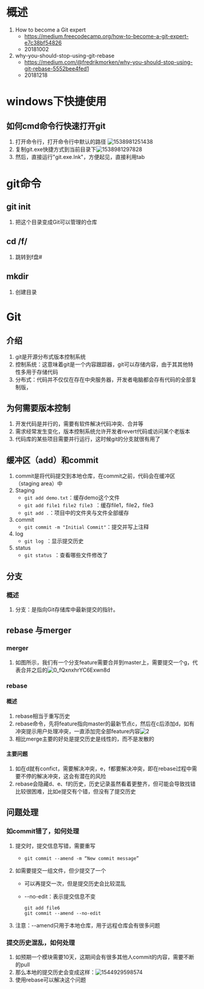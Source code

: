 # 概述

1. How to become a Git expert
   - https://medium.freecodecamp.org/how-to-become-a-git-expert-e7c38bf54826
   - 20181002
2. why-you-should-stop-using-git-rebase
   - https://medium.com/@fredrikmorken/why-you-should-stop-using-git-rebase-5552bee4fed1
   - 20181218

# windows下快捷使用

## 如何cmd命令行快速打开git

1. 打开命令行，打开命令行中默认的路径 ![1538981251438](imgs/1538981251438.png)
2. 复制git.exe快捷方式到当前目录下![1538981297828](imgs/1538981297828.png)
3. 然后，直接运行"git.exe.lnk"，方便起见，直接利用tab





# git命令

## git init

1. 把这个目录变成Git可以管理的仓库 

## cd /f/

1. 跳转到f盘#

## mkdir

1. 创建目录





# Git

## 介绍

1. git是开源分布式版本控制系统 
2. 控制系统：这意味着git是一个内容跟踪器，git可以存储内容，由于其其他特性多用于存储代码
3. 分布式：代码并不仅仅在存在中央服务器，开发者电脑都会存有代码的全部复制版，

## 为何需要版本控制

1. 开发代码是并行的，需要有软件解决代码冲突、合并等
2. 需求经常发生变化，版本控制系统允许开发者revert代码或访问某个老版本
3. 代码库的某些项目需要并行运行，这时候git的分支就很有用了



## 缓冲区（add）和commit

1. commit是将代码提交到本地仓库，在commit之前，代码会在缓冲区（staging area）中
2. Staging
   - `git add demo.txt`：缓存demo这个文件
   - `git add file1 file2 file3 `：缓存file1，file2，file3
   - `git add .`：项目中的文件夹与文件全部缓存
3. commit
   - `git commit -m "Initial Commit"`：提交并写上注释
4. log
   - `git log `：显示提交历史
5. status
   - `git status `：查看哪些文件修改了

## 分支

### 概述

1. 分支：是指向Git存储库中最新提交的指针。 

## rebase 与merger

### merger

1. 如图所示，我们有一个分支feature需要合并到master上，需要提交一个g，代表合并之后的![0_fQxnxhrYC6Exwn8d](../../5.%E5%B7%A5%E5%85%B7%E7%9B%B8%E5%85%B3(ex-git-webpack-eslint)/1-Git/git.assets/0_fQxnxhrYC6Exwn8d.gif)

### rebase

#### 概述

1. rebase相当于重写历史
2. rebase命令，先将feature指向master的最新节点c，然后在c后添加d，如有冲突提示用户处理冲突，一直添加完全部feature内容![2](../../5.%E5%B7%A5%E5%85%B7%E7%9B%B8%E5%85%B3(ex-git-webpack-eslint)/1-Git/git.assets/2.gif)
3. 相比merge主要的好处是提交历史是线性的，而不是发散的

#### 主要问题

1. 如在d就有confict，需要解决冲突，e，f都要解决冲突，即在rebase过程中需要不停的解决冲突，这会有潜在的风险
2. rebase会隐藏d、e、f的历史，历史记录虽然看着更整齐，但可能会导致找错比较很困难，比如e提交有个错，但没有了提交历史

## 问题处理

### 如commit错了，如何处理

1. 提交时，提交信息写错，需要重写

   - `git commit --amend -m “New commit message”`

2. 如需要提交一组文件，但少提交了一个

   - 可以再提交一次，但是提交历史会比较混乱

   - --no-edit：表示提交信息不变

     ```
     git add file6 
     git commit --amend --no-edit
     ```

3. 注意：--amend只用于本地仓库，用于远程仓库会有很多问题

### 提交历史混乱，如何处理

1. 如预期一个模块需要10天，这期间会有很多其他人commit的内容，需要不断的pull
2. 那么本地的提交历史会变成这样：![1544929598574](../../5.%E5%B7%A5%E5%85%B7%E7%9B%B8%E5%85%B3(ex-git-webpack-eslint)/1-Git/git.assets/1544929598574.png)
3. 使用rebase可以解决这个问题